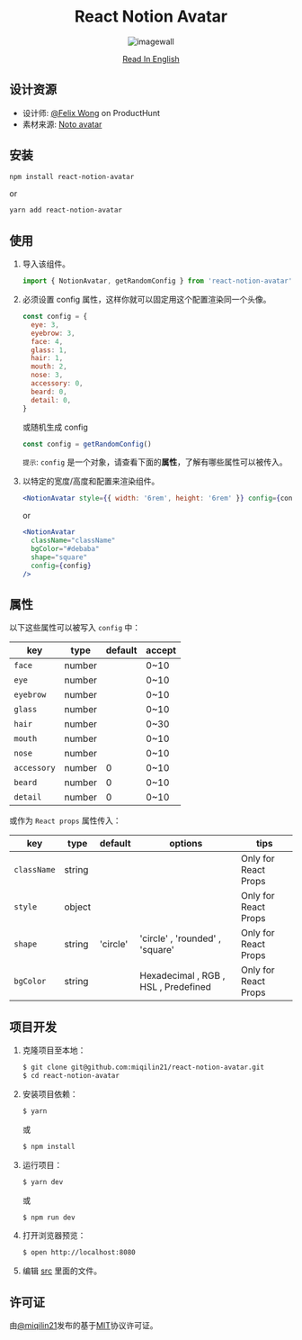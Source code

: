 <div align="center">
    <h1>React Notion Avatar</h1>
    <img src="https://cdn.jsdelivr.net/gh/miqilin21/static@master/img/example.gif" alt="imagewall" />

[Read In English](./README.md)

</div>

## 设计资源

- 设计师: [@Felix Wong](https://www.producthunt.com/@felix12777) on ProductHunt
- 素材来源: [Noto avatar](https://abstractlab.gumroad.com/l/noto-avatar)

## 安装

```sh
npm install react-notion-avatar
```

or

```sh
yarn add react-notion-avatar
```

## 使用

1. 导入该组件。
   ```js
   import { NotionAvatar, getRandomConfig } from 'react-notion-avatar'
   ```
2. 必须设置 config 属性，这样你就可以固定用这个配置渲染同一个头像。

   ```js
   const config = {
     eye: 3,
     eyebrow: 3,
     face: 4,
     glass: 1,
     hair: 1,
     mouth: 2,
     nose: 3,
     accessory: 0,
     beard: 0,
     detail: 0,
   }
   ```

   或随机生成 config

   ```js
   const config = getRandomConfig()
   ```

   `提示`: `config` 是一个对象，请查看下面的**属性**，了解有哪些属性可以被传入。

3. 以特定的宽度/高度和配置来渲染组件。
   ```jsx
   <NotionAvatar style={{ width: '6rem', height: '6rem' }} config={config} />
   ```
   or
   ```jsx
   <NotionAvatar
     className="className"
     bgColor="#debaba"
     shape="square"
     config={config}
   />
   ```

## 属性

以下这些属性可以被写入 `config` 中：

| key         | type   | default | accept |
| ----------- | ------ | ------- | ------ |
| `face`      | number |         | 0~10   |
| `eye`       | number |         | 0~10   |
| `eyebrow`   | number |         | 0~10   |
| `glass`     | number |         | 0~10   |
| `hair`      | number |         | 0~30   |
| `mouth`     | number |         | 0~10   |
| `nose`      | number |         | 0~10   |
| `accessory` | number | 0       | 0~10   |
| `beard`     | number | 0       | 0~10   |
| `detail`    | number | 0       | 0~10   |

或作为 `React props` 属性传入：

| key         | type   | default  | options                              | tips                 |
| ----------- | ------ | -------- | ------------------------------------ | -------------------- |
| `className` | string |          |                                      | Only for React Props |
| `style`     | object |          |                                      | Only for React Props |
| `shape`     | string | 'circle' | 'circle' , 'rounded' , 'square'      | Only for React Props |
| `bgColor`   | string |          | Hexadecimal , RGB , HSL , Predefined | Only for React Props |

## 项目开发

1. 克隆项目至本地：
   ```sh
   $ git clone git@github.com:miqilin21/react-notion-avatar.git
   $ cd react-notion-avatar
   ```
2. 安装项目依赖：
   ```sh
   $ yarn
   ```
   或
   ```sh
   $ npm install
   ```
3. 运行项目：
   ```sh
   $ yarn dev
   ```
   或
   ```sh
   $ npm run dev
   ```
4. 打开浏览器预览：
   ```sh
   $ open http://localhost:8080
   ```
5. 编辑 [src](/src) 里面的文件。

## 许可证

由[@miqilin21](https://github.com/miqilin21)发布的基于[MIT](/LICENSE)协议许可证。
